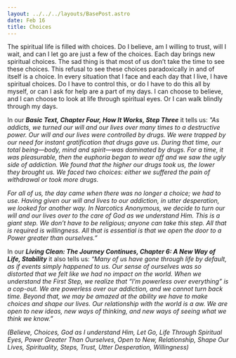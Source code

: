 ```yaml
---
layout: ../../../layouts/BasePost.astro
date: Feb 16
title: Choices
---
```

The spiritual life is filled with choices. Do I believe, am I willing to trust, will I wait, and can I let go are just a few of the choices. Each day brings new spiritual choices. The sad thing is that most of us don’t take the time to see these choices. This refusal to see these choices paradoxically in and of itself is a choice. In every situation that I face and each day that I live, I have spiritual choices. Do I have to control this, or do I have to do this all by myself, or can I ask for help are a part of my days. I can choose to believe, and I can choose to look at life through spiritual eyes. Or I can walk blindly through my days.

In our ***Basic Text, Chapter Four, How It Works, Step Three*** it tells us: *"As addicts, we turned our will and our lives over many times to a destructive power. Our will and our lives were controlled by drugs. We were trapped by our need for instant gratification that drugs gave us. During that time, our total being—body, mind and spirit—was dominated by drugs. For a time, it was pleasurable, then the euphoria began to wear off and we saw the ugly side of addiction. We found that the higher our drugs took us, the lower they brought us. We faced two choices: either we suffered the pain of withdrawal or took more drugs.*

*For all of us, the day came when there was no longer a choice; we had to use. Having given our will and lives to our addiction, in utter desperation, we looked for another way. In Narcotics Anonymous, we decide to turn our will and our lives over to the care of God as we understand Him. This is a giant step. We don’t have to be religious; anyone can take this step. All that is required is willingness. All that is essential is that we open the door to a Power greater than ourselves.”*

In our ***Living Clean: The Journey Continues, Chapter 6: A New Way of Life, Stability*** it also tells us: *“Many of us have gone through life by default, as if events simply happened to us. Our sense of ourselves was so distorted that we felt like we had no impact on the world. When we understand the First Step, we realize that “I’m powerless over everything” is a cop-out. We are powerless over our addiction, and we cannot turn back time. Beyond that, we may be amazed at the ability we have to make choices and shape our lives. Our relationship with the world is a aw. We are open to new ideas, new ways of thinking, and new ways of seeing what we think we know.”*

*(Believe, Choices, God as I understand Him, Let Go, Life Through Spiritual Eyes, Power Greater Than Ourselves, Open to New, Relationship, Shape Our Lives, Spirituality, Steps, Trust, Utter Desperation, Willingness)*